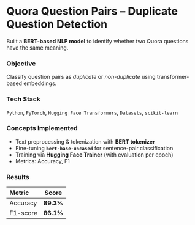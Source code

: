 # Quora Question Pairs – Duplicate Question Detection

Built a **BERT-based NLP model** to identify whether two Quora questions have the same meaning.

### Objective

Classify question pairs as *duplicate* or *non-duplicate* using transformer-based embeddings.

### Tech Stack

`Python`, `PyTorch`, `Hugging Face Transformers`, `Datasets`, `scikit-learn`

### Concepts Implemented

* Text preprocessing & tokenization with **BERT tokenizer**
* Fine-tuning **`bert-base-uncased`** for sentence-pair classification
* Training via **Hugging Face Trainer** (with evaluation per epoch)
* Metrics: Accuracy, F1

### Results

| Metric    |   Score   |
| :-------- | :-------: |
| Accuracy  | **89.3%** |
| F1-score  | **86.1%** |
